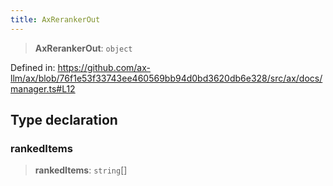 ```yaml
---
title: AxRerankerOut
---
```


> **AxRerankerOut**: `object`

Defined in: https://github.com/ax-llm/ax/blob/76f1e53f33743ee460569bb94d0bd3620db6e328/src/ax/docs/manager.ts#L12

## Type declaration

<a id="rankedItems"></a>

### rankedItems

> **rankedItems**: `string`[]
